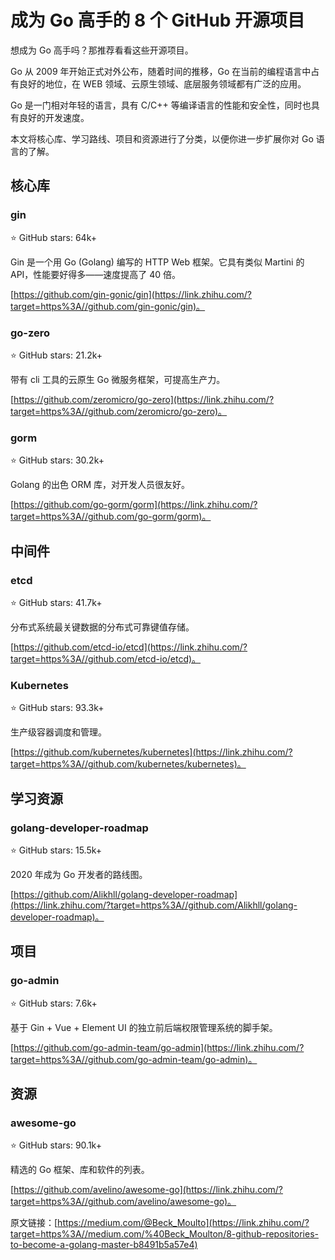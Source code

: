 # 成为 Go 高手的 8 个 GitHub 开源项目

想成为 Go 高手吗？那推荐看看这些开源项目。

Go 从 2009 年开始正式对外公布，随着时间的推移，Go 在当前的编程语言中占有良好的地位，在 WEB 领域、云原生领域、底层服务领域都有广泛的应用。

Go 是一门相对年轻的语言，具有 C/C++ 等编译语言的性能和安全性，同时也具有良好的开发速度。

本文将核心库、学习路线、项目和资源进行了分类，以便你进一步扩展你对 Go 语言的了解。

## **核心库**

### **gin**

⭐ GitHub stars: 64k+

Gin 是一个用 Go (Golang) 编写的 HTTP Web 框架。它具有类似 Martini 的 API，性能要好得多——速度提高了 40 倍。

[https://github.com/gin-gonic/gin](https://link.zhihu.com/?target=https%3A//github.com/gin-gonic/gin)。

### **go-zero**

⭐ GitHub stars: 21.2k+

带有 cli 工具的云原生 Go 微服务框架，可提高生产力。

[https://github.com/zeromicro/go-zero](https://link.zhihu.com/?target=https%3A//github.com/zeromicro/go-zero)。

### **gorm**

⭐ GitHub stars: 30.2k+

Golang 的出色 ORM 库，对开发人员很友好。

[https://github.com/go-gorm/gorm](https://link.zhihu.com/?target=https%3A//github.com/go-gorm/gorm)。

## **中间件**

### **etcd**

⭐ GitHub stars: 41.7k+

分布式系统最关键数据的分布式可靠键值存储。

[https://github.com/etcd-io/etcd](https://link.zhihu.com/?target=https%3A//github.com/etcd-io/etcd)。

### **Kubernetes**

⭐ GitHub stars: 93.3k+

生产级容器调度和管理。

[https://github.com/kubernetes/kubernetes](https://link.zhihu.com/?target=https%3A//github.com/kubernetes/kubernetes)。

## **学习资源**

### **golang-developer-roadmap**

⭐ GitHub stars: 15.5k+

2020 年成为 Go 开发者的路线图。

[https://github.com/Alikhll/golang-developer-roadmap](https://link.zhihu.com/?target=https%3A//github.com/Alikhll/golang-developer-roadmap)。

## **项目**

### **go-admin**

⭐ GitHub stars: 7.6k+

基于 Gin + Vue + Element UI 的独立前后端权限管理系统的脚手架。

[https://github.com/go-admin-team/go-admin](https://link.zhihu.com/?target=https%3A//github.com/go-admin-team/go-admin)。

## **资源**

### **awesome-go**

⭐ GitHub stars: 90.1k+

精选的 Go 框架、库和软件的列表。

[https://github.com/avelino/awesome-go](https://link.zhihu.com/?target=https%3A//github.com/avelino/awesome-go)。

原文链接：[https://medium.com/@Beck_Moulto](https://link.zhihu.com/?target=https%3A//medium.com/%40Beck_Moulton/8-github-repositories-to-become-a-golang-master-b8491b5a57e4)